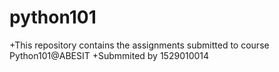 # python101
+This repository contains the assignments submitted to course Python101@ABESIT 
+Submmited by 1529010014
